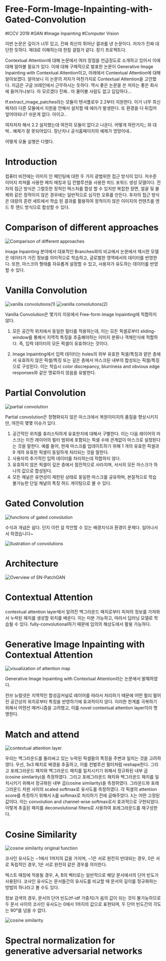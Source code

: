 # Free-Form-Image-Inpainting-with-Gated-Convolution
#ICCV 2019 #GAN #Image Inpainting #Computer Vision

이번 논문은 깊이가 너무 있고, 진짜 최신의 뛰어난 결과를 낸 논문이다. 저자가 진짜 대단한 듯하다. 제대로 이해하는데 한참 걸릴거 같다. 장기 프로젝트다.

Contextual Attention에 대해 논문에서 여러 장점을 언급정도로 소개하고 있어서 이에 대해 알아볼 필요가 있다. 이에 대해 구체적으로 발표한 논문이 Generative Image Inpainting with Contextual Attention이고, 아래에서 Contextual Attention에 대해 알아보겠다. 알아보니 이 논문의 저자가 마찬가지로 Contextual Attention을 고안했다. 지금은 구글 브레인에서 근무하시는 듯하다. 역시 좋은 논문을 쓴 저자는 좋은 회사에 들어가나보다. 아 모르겠다 진짜.. 아 물어볼 사람도 없고 답답하다...

tf.extract_image_patches라는 모듈이 텐서플로우 2.2부터 지원한다. 이거 너무 최신 패치라 다른 모듈에서 지원을 안해서 설치할 때 에러가 발생한다. 또 환경을 다 뒤집어 엎어야되나? 쉬운게 없다. 아이고..

여차저차 해서 2.2 설치했는데 여전히 모듈이 없다고 나온다. 어떻게 하란거지;; 와 대박.. 예제가 잘 못되어있다. 장난치나 공식홈페이지의 예제가 엉망이네..

어떻게 모듈 실행은 다했다.


# Introduction
컴퓨터 비전에는 이미지 인 페인팅에 대한 두 가지 광범위한 접근 방식이 있다. 저수준 이미지 피쳐를 사용한 패치 매칭과 딥 컨벌루션을 사용한 피드 포워드 생성 모델이다. 전자의 접근 방식은 그럴듯한 정적인 텍스처를 합성 할 수 있지만 복잡한 장면, 얼굴 및 물체와 같은 정적이지 않은 경우에는 일반적으로 심각한 오류를 만든다. 후자의 접근 방식은 대량의 훈련 세트에서 학습 된 결과를 활용하여 정적이지 않은 이미지의 컨텐츠를 엔드 투 엔드 방식으로 합성할 수 있다. 
# Comparison of different approaches
![Comparison of different approaches](https://user-images.githubusercontent.com/59387983/87162966-a04ce900-c301-11ea-920a-d412c081c615.PNG)

Image Inpainting 분야에서 대표적인 Branches와의 비교에서 논문에서 제시한 모델은 데이터가 가진 정보를 의미적으로 학습하고, 글로벌한 영역에서의 데이터를 반영한다. 또한, 마스크의 형태를 자유롭게 설정할 수 있고, 사용자가 유도하는 데이터를 반영할 수 있다.

# Vanilla Convolution
![vanilla convolutions(1)](https://user-images.githubusercontent.com/59387983/87162684-3d5b5200-c301-11ea-9762-7df9f2a54d2b.PNG)
![vanilla convolutions(2)](https://user-images.githubusercontent.com/59387983/87162689-3df3e880-c301-11ea-9b0a-4ea007204f5e.PNG)

Vanilla Convolution은 몇가지 이유에서 Free-form image Inpainting에 적합하지 않다.

1. 모든 공간적 위치에서 동일한 필터를 적용하는데, 이는 모든 픽셀로부터 sliding-window를 통해서 지역적 특징을 추출해야하는 이미지 분류나 객체인식에 적합하다. 즉, 입력 데이터의 모든 픽셀이 유효하다는 것이다.

2. Image Inpainting에서 입력 데이터는 holes의 외부 유효한 픽셀/특징과 얕은 층에서 유효하지 않은 픽셀/특징 또는 깊은 층에서 마스크된 내부의 합성되는 픽셀/특징으로 구성된다. 이는 학습시 color discrepancy, blurriness and obvious edge responses와 같은 명료하지 않음을 유발한다.


# Partial Convolution
![partial convolution](https://user-images.githubusercontent.com/59387983/87162702-3fbdac00-c301-11ea-96ee-ed95abd7dd47.PNG)

Partial convolution은 정형화되지 않은 마스크에서 복원이미지의 품질을 향상시키지만, 여전히 몇몇 이슈가 있다.

1. 공간적인 위치를 휴리스틱하게 유효한지에 대해서 구별한다. 이는 다음 레이어의 마스크는 이전 레이어의 필터 범위에 포함되는 픽셀 수에 관계없이 마스크로 설정된다는 것을 말한다. 예를 들어, 현재 마스크를 업데이트하기 위해 1 개의 유효한 픽셀과 9 개의 유효한 픽셀이 동일하게 처리되는 것을 말한다.
2. 사용자의 추가적인 입력 데이터를 처리하는데 적합하지 않다.
3. 유효하지 않은 픽셀이 깊은 층에서 점진적으로 사라지며, 서서히 모든 마스크가 하나의 값으로 합성된다.
4. 모든 채널은 유연성이 제한된 상태로 동일한 마스크를 공유하며, 본질적으로 학습 불가능한 단일 채널의 특징 하드 게이팅으로 볼 수 있다.


# Gated Convolution
![functions of gated convolution](https://user-images.githubusercontent.com/59387983/87162693-3e8c7f00-c301-11ea-8168-56d6bae52cc2.PNG)

수식과 개념은 쉽다. 단지 이런 걸 착안할 수 있는 배경지식과 환경이 문제다. 일어나서 서 하겠습니다~

![Ilustration of convolutions](https://user-images.githubusercontent.com/59387983/87162695-3f251580-c301-11ea-83bb-f31f2e0759e4.PNG)


# Architecture
![Overview of SN-PatchGAN](https://user-images.githubusercontent.com/59387983/87162699-3f251580-c301-11ea-9975-395880be246a.PNG)

# Contextual Attention

contextual attention layer에서 알려진 백그라운드 패치로부터 피처의 정보를 가져와서 누락된 패치를 생성할 위치를 배운다. 이는 미분 가능하고, 따라서 딥러닝 모델로 학습될 수 있다. fully-convolutional하기 때문에 임의의 해상도에서 활용 가능하다.

# Generative Image Inpainting with Contextual Attention

![visualization of attention map](https://user-images.githubusercontent.com/59387983/87590836-683f0f00-c722-11ea-9ea1-2f69902acf6a.PNG)

Generative Image Inpainting with Contextual Attention라는 논문에서 발췌하였다.


컨브 뉴럴넷은 지역적인 합성곱커널로 레이어를 따라서 처리하기 때문에 어떤 멀리 떨어진 공간상의 위치로부터 특징을 반영하기에 효과적이지 않다. 이러한 한계를 극복하기 위해서 어텐션 메커니즘을 고려했고, 이를 novel contextual attention layer이라 명명한다.

# Match and attend

![contextual attention layer](https://user-images.githubusercontent.com/59387983/87590832-66754b80-c722-11ea-8eee-79858765ca14.PNG)

우리는 백그라운드를 둘러싸고 있는 누락된 픽셀들의 특징을 주변과 일치는 것을 고려하였다. 우선, 3x3 패치로 배경을 추출하고, 이를 컨벌루션 필터처럼 reshape한다. 그리고 포레그라운드 패치와 백그라운드 패치를 일치시키기 위해서 정규화된 내부 곱(cosine similarity)을 측정하였다. 그리고 포레그라운드 패치와 백그라운드 패치를 일치시키기 위해서 정규화된 내부 곱(cosine similarity)을 측정하였다. 그라운드와 포레그라운드 차원 사이의 scaled softmax로 유사도를 측정하였다. 각 픽셀의 attention score를 측정하기 위해서 λ를 softmax로 처리하기 전에 곱해주었다. λ는 어떤 고정된 값이다. 이는 convolution and channel-wise softmax로서 효과적으로 구현되었다. 이렇게 추출된 패치를 deconvolutional filters로 사용하여 포레그라운드를 재구성한다.

# Cosine Similarity
![cosine similarity original function](https://user-images.githubusercontent.com/59387983/87630870-22f5fe00-c771-11ea-8d2b-0c9c36e504f8.PNG)

코사인 유사도는 −1에서 1까지의 값을 가지며, −1은 서로 완전히 반대되는 경우, 0은 서로 독립적인 경우, 1은 서로 완전히 같은 경우를 의미한다.

텍스트 매칭에 적용될 경우, A, B의 벡터로는 일반적으로 해당 문서에서의 단어 빈도가 사용된다. 코사인 유사도는 문서들간의 유사도를 비교할 때 문서의 길이를 정규화하는 방법의 하나라고 볼 수도 있다.

정보 검색의 경우, 문서의 단어 빈도(tf-idf 가중치)가 음의 값이 되는 것이 불가능하므로 두 문서 사이의 코사인 유사도는 0에서 1까지의 값으로 표현되며, 두 단어 빈도간의 각도는 90°를 넘을 수 없다.

![cosine similarity](https://user-images.githubusercontent.com/59387983/87599945-b35f1f00-c72e-11ea-8dc8-b4ca755b6951.PNG)
  
# Spectral normalization for generative adversarial networks
